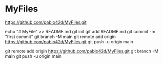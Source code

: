 # MyFiles

https://github.com/pablo42d/MyFiles.git

echo "# MyFile" >> README.md
git init
git add README.md
git commit -m "first commit"
git branch -M main
git remote add origin https://github.com/pablo42d/MyFiles.git
git push -u origin main

git remote add origin https://github.com/pablo42d/MyFiles.git
git branch -M main
git push -u origin main
